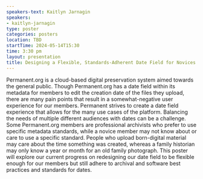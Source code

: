 ```yaml
---
speakers-text: Kaitlyn Jarnagin
speakers:
- kaitlyn-jarnagin
type: poster
categories: posters
location: TBD
startTime: 2024-05-14T15:30
time: 3:30 pm
layout: presentation
title: Designing a Flexible, Standards-Adherent Date Field for Novices and Professionals
---
```

Permanent.org is a cloud-based digital preservation system aimed towards the general public. Though Permanent.org has a date field within its metadata for members to edit the creation date of the files they upload, there are many pain points that result in a somewhat-negative user experience for our members. Permanent strives to create a date field experience that allows for the many use cases of the platform. Balancing the needs of multiple different audiences with dates can be a challenge. Some Permanent.org members are professional archivists who prefer to use specific metadata standards, while a novice member may not know about or care to use a specific standard. People who upload born-digital material may care about the time something was created, whereas a family historian may only know a year or month for an old family photograph. This poster will explore our current progress on redesigning our date field to be flexible enough for our members but still adhere to archival and software best practices and standards for dates.
